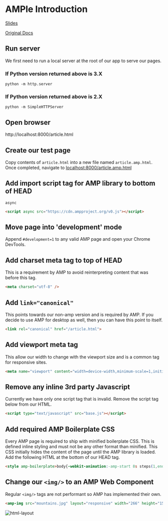 # AMPle Introduction
[Slides](https://slides.com/davidn-1/deck-2)

[Original Docs](https://www.ampproject.org/docs/fundamentals/converting)

## Run server

We first need to run a local server at the root of our app to serve our pages.

### If Python version returned above is 3.X

`python -m http.server`

### If Python version returned above is 2.X

`python -m SimpleHTTPServer`

## Open browser

http://localhost:8000/article.html

## Create our test page

Copy contents of `article.html` into a new file named `article.amp.html`. Once completed, navigate to [localhost:8000/article.amp.html](localhost:8000/article.amp.html)

## Add import script tag for AMP library to bottom of HEAD

`async`

```html
<script async src="https://cdn.ampproject.org/v0.js"></script>
```

## Move page into 'development' mode

Append `#development=1` to any valid AMP page and open your Chrome DevTools.

## Add charset meta tag to top of HEAD

This is a requirement by AMP to avoid reinterpreting content that was before this tag.

```html
<meta charset="utf-8" />
```

## Add `link="canonical"`

This points towards our non-amp version and is required by AMP. If you decide to use AMP for desktop as well, then you can have this point to itself.

```html
<link rel="canonical" href="/article.html">
```

## Add viewport meta tag

This allow our width to change with the viewport size and is a common tag for responsive sites.

```html
<meta name="viewport" content="width=device-width,minimum-scale=1,initial-scale=1">
```

## Remove any inline 3rd party Javascript

Currently we have only one script tag that is invalid. Remove the script tag below from our HTML.

```html
<script type="text/javascript" src="base.js"></script>
```

## Add required AMP Boilerplate CSS

Every AMP page is required to ship with minified boilerplate CSS. This is defined inline styling and must not be any other format than minified. This CSS initially hides the content of the page until the AMP library is loaded. Add the following HTML at the bottom of our HEAD tag.

```html
<style amp-boilerplate>body{-webkit-animation:-amp-start 8s steps(1,end) 0s 1 normal both;-moz-animation:-amp-start 8s steps(1,end) 0s 1 normal both;-ms-animation:-amp-start 8s steps(1,end) 0s 1 normal both;animation:-amp-start 8s steps(1,end) 0s 1 normal both}@-webkit-keyframes -amp-start{from{visibility:hidden}to{visibility:visible}}@-moz-keyframes -amp-start{from{visibility:hidden}to{visibility:visible}}@-ms-keyframes -amp-start{from{visibility:hidden}to{visibility:visible}}@-o-keyframes -amp-start{from{visibility:hidden}to{visibility:visible}}@keyframes -amp-start{from{visibility:hidden}to{visibility:visible}}</style><noscript><style amp-boilerplate>body{-webkit-animation:none;-moz-animation:none;-ms-animation:none;animation:none}</style></noscript>
```

## Change our `<img/>` to an AMP Web Component

Regular ```<img/>``` tags are not performant so AMP has implemented their own.

```html
<amp-img src="mountains.jpg" layout="responsive" width="266" height="150"></amp-img>
```

![html-layout](https://github.com/supercycle91/accelerated-mobile-pages-foundations/blob/master/images/html-layout.png "")
